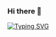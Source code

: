 ### Hi there 👋


[![Typing SVG](https://readme-typing-svg.demolab.com/?lines=Hello+World+!;Welcome+to+my+github+page)](https://git.io/typing-svg)





<!--
**GuillaumeRobin9/GuillaumeRobin9** is a ✨ _special_ ✨ repository because its `README.md` (this file) appears on your GitHub profile.

Here are some ideas to get you started:

- 🔭 I’m currently working on ...
- 🌱 I’m currently learning ...
- 👯 I’m looking to collaborate on ...
- 🤔 I’m looking for help with ...
- 💬 Ask me about ...
- 📫 How to reach me: ...
- 😄 Pronouns: ...
- ⚡ Fun fact: ...
-->
